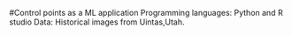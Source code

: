 #Control points as a ML application
Programming languages: Python and R studio 
Data: Historical images from Uintas,Utah. 
